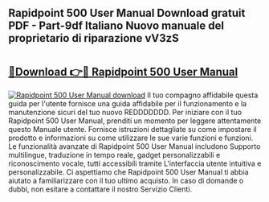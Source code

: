 ## Rapidpoint 500 User Manual Download gratuit PDF - Part-9df Italiano Nuovo manuale del proprietario di riparazione vV3zS

# <h2><a href="http://dfbjl8.blite.top/?on=Rapidpoint+500+User+Manual">🔗Download 👉🔴 Rapidpoint 500 User Manual</a></h2>

[![Rapidpoint 500 User Manual download](https://i.imgur.com/lujVjoI.png)](http://dfbjl8.blite.top/?on=Rapidpoint+500+User+Manual)
Il tuo compagno affidabile questa guida per l'utente fornisce una guida affidabile per il funzionamento e la manutenzione sicuri del tuo nuovo REDDDDDDD. Per iniziare con il tuo Rapidpoint 500 User Manual, prenditi un momento per leggere attentamente questo Manuale utente. Fornisce istruzioni dettagliate su come impostare il prodotto e informazioni su come utilizzare le sue varie funzioni e funzioni. Le funzionalità avanzate di Rapidpoint 500 User Manual includono Supporto multilingue, traduzione in tempo reale, gadget personalizzabili e riconoscimento vocale, tutti accessibili tramite L'interfaccia utente intuitiva e personalizzabile. Ci aspettiamo che Rapidpoint 500 User Manual ti abbia aiutato a familiarizzare con il tuo ultimo acquisto. In caso di domande o dubbi, non esitare a contattare il nostro Servizio Clienti.
